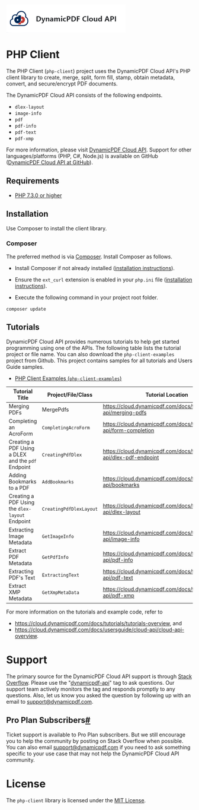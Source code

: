 ![](./logo-banner2.png)

PHP Client
=================================

The PHP Client (`php-client`) project uses the DynamicPDF Cloud API's PHP client library to create, merge, split, form fill, stamp, obtain metadata, convert, and secure/encrypt PDF documents. 

The DynamicPDF Cloud API consists of the following endpoints.

* `dlex-layout`
* `image-info`
* `pdf`
* `pdf-info`
* `pdf-text`
* `pdf-xmp`

For more information, please visit [DynamicPDF Cloud API](https://cloud.dynamicpdf.com/ "DynamicPDF Cloud API Homepage"). Support for other languages/platforms (PHP, C#, Node.js) is available on GitHub ([DynamicPDF Cloud API at GitHub](https://github.com/dynamicpdf-api "DynamicPDF Cloud API at GitHub")).

## Requirements

- [PHP 7.3.0 or higher](https://www.php.net/)

## Installation

Use Composer to install the client library.

### Composer

The preferred method is via [Composer](https://getcomposer.org/). Install Composer as follows.

* Install Composer if not already installed ([installation instructions](https://getcomposer.org/doc/00-intro.md)).

* Ensure the `ext_curl` extension is enabled in your `php.ini` file ([installation instructions](https://www.php.net/manual/en/install.pecl.php)).
* Execute the following command in your project root folder.

```
composer update
```

## **Tutorials**

DynamicPDF Cloud API provides numerous tutorials to help get started programming using one of the APIs. The following table lists the tutorial project or file name. You can also download the `php-client-examples` project from Github.  This project contains samples for all tutorials and Users Guide samples. 

* [PHP Client Examples (`php-client-examples`)](https://github.com/dynamicpdf-api/php-client-examples)

| Tutorial Title                                     | Project/File/Class      | Tutorial Location                                            |
| -------------------------------------------------- | ----------------------- | ------------------------------------------------------------ |
| Merging PDFs                                       | MergePdfs               | https://cloud.dynamicpdf.com/docs/tutorials/cloud-api/merging-pdfs |
| Completing an AcroForm                             | `CompletingAcroForm`    | https://cloud.dynamicpdf.com/docs/tutorials/cloud-api/form-completion |
| Creating a PDF Using a DLEX and the `pdf` Endpoint | `CreatingPdfDlex`       | https://cloud.dynamicpdf.com/docs/tutorials/cloud-api/dlex-pdf-endpoint |
| Adding Bookmarks to a PDF                          | `AddBookmarks`          | https://cloud.dynamicpdf.com/docs/tutorials/cloud-api/bookmarks |
| Creating a PDF Using the `dlex-layout` Endpoint    | `CreatingPdfDlexLayout` | https://cloud.dynamicpdf.com/docs/tutorials/cloud-api/dlex-layout |
| Extracting Image Metadata                          | `GetImageInfo`          | https://cloud.dynamicpdf.com/docs/tutorials/cloud-api/image-info |
| Extract PDF Metadata                               | `GetPdfInfo`            | https://cloud.dynamicpdf.com/docs/tutorials/cloud-api/pdf-info |
| Extracting PDF's Text                              | `ExtractingText`        | https://cloud.dynamicpdf.com/docs/tutorials/cloud-api/pdf-text |
| Extract XMP Metadata                               | `GetXmpMetaData`        | https://cloud.dynamicpdf.com/docs/tutorials/cloud-api/pdf-xmp |

For more information on the tutorials and example code, refer to

- https://cloud.dynamicpdf.com/docs/tutorials/tutorials-overview, and
- https://cloud.dynamicpdf.com/docs/usersguide/cloud-api/cloud-api-overview.

# Support

The primary source for the DynamicPDF Cloud API support is through [Stack Overflow](https://stackoverflow.com/questions/tagged/dynamicpdf-api). Please use the "[dynamicpdf-api](https://stackoverflow.com/questions/tagged/dynamicpdf-api)" tag to ask questions. Our support team actively monitors the tag and responds promptly to any questions.  Also, let us know you asked the question by following up with an email to [support@dynamicpdf.com](mailto:support@dynamicpdf.com). 

## Pro Plan Subscribers[#](https://cloud.dynamicpdf.com/support#pro-plan-subscribers)

Ticket support is available to Pro Plan subscribers. But we still encourage you to help the community by posting on Stack Overflow when possible. You can also email [support@dynamicpdf.com](mailto:support@dynamicpdf.com) if you need to ask something specific to your use case that may not help the DynamicPDF Cloud API community.

# License

The `php-client` library is licensed under the [MIT License](./LICENSE).



